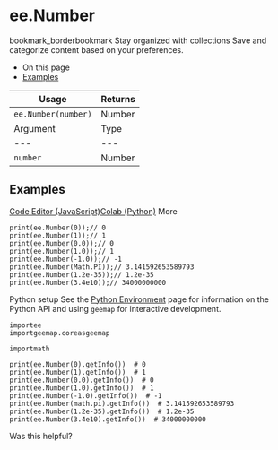  
#  ee.Number
bookmark_borderbookmark Stay organized with collections  Save and categorize content based on your preferences.
  * On this page
  * [Examples](https://developers.google.com/earth-engine/apidocs/ee-number#examples)


Usage | Returns  
---|---  
`ee.Number(number)` | Number  
Argument | Type | Details  
---|---|---  
`number` | Number|Object | A number or a computed object.  
## Examples
[Code Editor (JavaScript)](https://developers.google.com/earth-engine/apidocs/ee-number#code-editor-javascript-sample)[Colab (Python)](https://developers.google.com/earth-engine/apidocs/ee-number#colab-python-sample) More
```
print(ee.Number(0));// 0
print(ee.Number(1));// 1
print(ee.Number(0.0));// 0
print(ee.Number(1.0));// 1
print(ee.Number(-1.0));// -1
print(ee.Number(Math.PI));// 3.141592653589793
print(ee.Number(1.2e-35));// 1.2e-35
print(ee.Number(3.4e10));// 34000000000
```
Python setup
See the [ Python Environment](https://developers.google.com/earth-engine/guides/python_install) page for information on the Python API and using `geemap` for interactive development.
```
importee
importgeemap.coreasgeemap
```
```
importmath

print(ee.Number(0).getInfo())  # 0
print(ee.Number(1).getInfo())  # 1
print(ee.Number(0.0).getInfo())  # 0
print(ee.Number(1.0).getInfo())  # 1
print(ee.Number(-1.0).getInfo())  # -1
print(ee.Number(math.pi).getInfo())  # 3.141592653589793
print(ee.Number(1.2e-35).getInfo())  # 1.2e-35
print(ee.Number(3.4e10).getInfo())  # 34000000000
```

Was this helpful?
